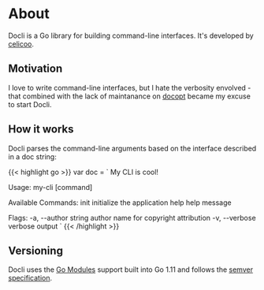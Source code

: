 # About

Docli is a Go library for building command-line interfaces. It's developed by [celicoo](https://github.com/celicoo).

## Motivation

I love to write command-line interfaces, but I hate the verbosity envolved - that combined with the lack of maintanance on [docopt](https://github.com/docopt/docopt.go) became my excuse to start Docli.

## How it works

Docli parses the command-line arguments based on the interface described in a doc string:

{{< highlight go >}}
var doc = `
My CLI is cool!

Usage: my-cli [command]

Available Commands:
  init                 initialize the application
  help                 help message

Flags:
  -a, --author string  author name for copyright attribution
  -v, --verbose        verbose output
`
{{< /highlight >}}

## Versioning

Docli uses the [Go Modules](https://github.com/golang/go/wiki/Modules) support built into Go 1.11 and follows the [semver specification](http://semver.org).
